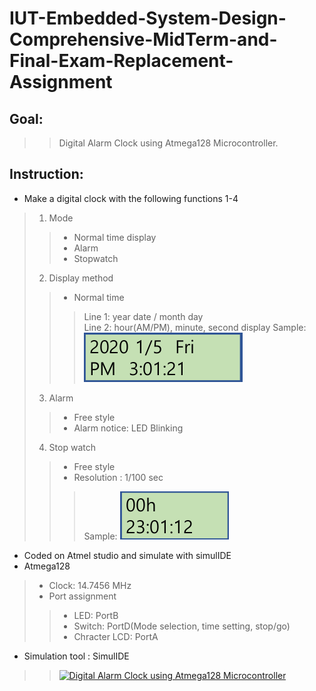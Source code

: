 # IUT-Embedded-System-Design-Comprehensive-MidTerm-and-Final-Exam-Replacement-Assignment


## Goal:

> > Digital Alarm Clock using Atmega128 Microcontroller.

## Instruction:

* Make a digital clock with the following functions 1-4
> 1. Mode
> > * Normal time display
> > * Alarm
> > * Stopwatch
> 2. Display method
> > * Normal time 
> > > Line 1: year date / month day  
> > > Line 2: hour(AM/PM), minute, second display
> > > Sample:
> > > ![Display Method](meta/sample_1.png)
> 3. Alarm
> > * Free style 
> > * Alarm notice: LED Blinking 
> 4. Stop watch
> > * Free style 
> > * Resolution : 1/100 sec
> > > Sample:
> > > ![Stop watch](meta/sample_2.png)
* Coded on Atmel studio and simulate with simulIDE
* Atmega128
> * Clock: 14.7456 MHz
> * Port assignment
> > * LED: PortB
> > * Switch: PortD(Mode selection, time setting, stop/go)
> > * Chracter LCD: PortA
* Simulation tool : SimulIDE
> > [![Digital Alarm Clock using Atmega128 Microcontroller](http://img.youtube.com/vi/PNlSHrDM3jo/0.jpg)](https://www.youtube.com/watch?v=PNlSHrDM3jo)
